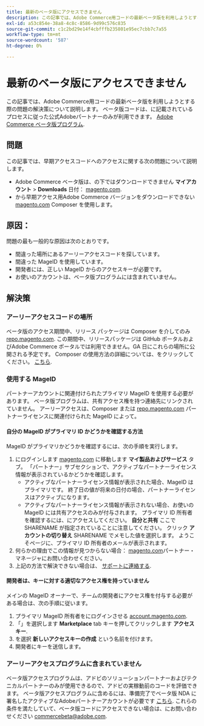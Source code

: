 ```yaml
---
title: 最新のベータ版にアクセスできません
description: この記事では、Adobe Commerce用コードの最新ベータ版を利用しようとする際の問題の解決策について説明します。 ベータ版コードは、[Adobe Commerce ベータ版プログラム ] （https://github.com/magento/magento2/wiki/Magento-Beta-Program）に記載されているプロセスに従った公式Adobeパートナーのみが利用できます。
exl-id: a53c854e-38a8-4c8c-8586-9d99c576c835
source-git-commit: c1c2bd29e14f4cbfffb235801e95ec7cbb7c7a55
workflow-type: tm+mt
source-wordcount: '587'
ht-degree: 0%

---
```


# 最新のベータ版にアクセスできません

この記事では、Adobe Commerce用コードの最新ベータ版を利用しようとする際の問題の解決策について説明します。 ベータ版コードは、に記載されているプロセスに従った公式Adobeパートナーのみが利用できます。 [Adobe Commerce ベータ版プログラム](https://github.com/magento/magento2/wiki/Magento-Beta-Program).

## 問題

この記事では、早期アクセスコードへのアクセスに関する次の問題について説明します。

* Adobe Commerce ベータ版は、の下ではダウンロードできません **マイアカウント** > **Downloads** 日付： [magento.com](https://account.magento.com/customer/account/login).
* から早期アクセス用Adobe Commerce バージョンをダウンロードできない [magento.com](https://account.magento.com/customer/account/login) Composer を使用します。

## 原因：

問題の最も一般的な原因は次のとおりです。

* 間違った場所にあるアーリーアクセスコードを探しています。
* 間違った MageID を使用しています。
* 開発者には、正しい MageID からのアクセスキーが必要です。
* お使いのアカウントは、ベータ版プログラムには含まれていません。

## 解決策

### アーリーアクセスコードの場所

ベータ版のアクセス期間中、リリース パッケージは Composer を介してのみ [repo.magento.com](https://repo.magento.com/). この期間中、リリースパッケージは GitHub ポータルおよびAdobe Commerce ポータルでは利用できません。GA 日にこれらの場所に公開される予定です。 Composer の使用方法の詳細については、をクリックしてください。 [こちら](https://devdocs.magento.com/guides/v2.3/install-gde/composer.html).

### 使用する MageID

パートナーアカウントに関連付けられたプライマリ MageID を使用する必要があります。 ベータ版プログラムは、共有アクセス権を持つ連絡先にリンクされていません。 アーリーアクセスは、Composer または [repo.magento.com](https://repo.magento.com/) パートナーライセンスに関連付けられた MageID によって。

#### 自分の MageID がプライマリ ID かどうかを確認する方法

MageID がプライマリかどうかを確認するには、次の手順を実行します。

1. にログインします [magento.com](https://account.magento.com/customer/account/login) に移動します **マイ製品およびサービス** タブ。 「パートナー」サブセクションで、アクティブなパートナーライセンス情報が表示されているかどうかを確認します。
   * アクティブなパートナーライセンス情報が表示された場合、MageID はプライマリです。 終了日の値が将来の日付の場合、パートナーライセンスはアクティブになります。
   * アクティブなパートナーライセンス情報が表示されない場合、お使いの MageID には共有アクセスのみが付与されます。 プライマリ ID 所有者を確認するには、にアクセスしてください。 **自分と共有** ここで SHARENAME が指定されていることに注意してください。 クリック **アカウントの切り替え** SHARENAME でメモした値を選択します。 ようこそページに、プライマリ ID 所有者のメールが表示されます。
1. 何らかの理由でこの情報が見つからない場合： [magento.com](https://account.magento.com/customer/account/login)パートナー・マネージャにお問い合わせください。
1. 上記の方法で解決できない場合は、 [サポートに連絡する](/help/help-center-guide/help-center/magento-help-center-user-guide.md#merchant-not-displayed).

#### 開発者は、キーに対する適切なアクセス権を持っていません

メインの MageID オーナーで、チームの開発者にアクセス権を付与する必要がある場合は、次の手順に従います。

1. プライマリ MageID 所有者をにログインさせる [account.magento.com](https://account.magento.com/customer/account/login).
1. 「」を選択します **Marketplace** tab キーを押してクリックします **アクセスキー**.
1. を選択 **新しいアクセスキーの作成** という名前を付けます。
1. 開発者にキーを送信します。

### アーリーアクセスプログラムに含まれていません

ベータ版アクセスプログラムは、アドビのソリューションパートナーおよびテクニカルパートナーのみが使用できるので、アドビの実稼動前のコードを評価できます。 ベータ版アクセスプログラムに含めるには、準備完了でベータ版 NDA に署名したアクティブなAdobeパートナーアカウントが必要です [こちら](https://github.com/magento/magento2/wiki/Magento-Beta-Program). これらの条件を満たしていて、ベータ版コードにアクセスできない場合は、にお問い合わせください [commercebeta@adobe.com](mailto:commercebeta@adobe.com).
